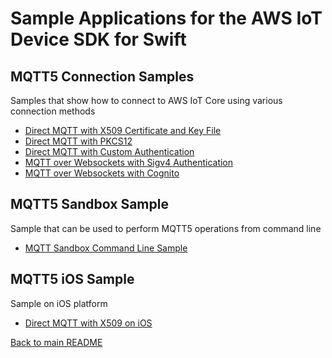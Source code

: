 # Sample Applications for the AWS IoT Device SDK for Swift
## MQTT5 Connection Samples
Samples that show how to connect to AWS IoT Core using various connection methods
* [Direct MQTT with X509 Certificate and Key File](./Mqtt5ConnectionSamples/CertAndKeyFileConnect/README.md)
* [Direct MQTT with PKCS12](./Mqtt5ConnectionSamples/Pkcs12Connect/README.md)
* [Direct MQTT with Custom Authentication](./Mqtt5ConnectionSamples/CustomAuthConnect/README.md)
* [MQTT over Websockets with Sigv4 Authentication](./Mqtt5ConnectionSamples/Sigv4WebsocketConnect/README.md)
* [MQTT over Websockets with Cognito](./Mqtt5ConnectionSamples/CognitoWebsocketConnect/README.md)

## MQTT5 Sandbox Sample
Sample that can be used to perform MQTT5 operations from command line
* [MQTT Sandbox Command Line Sample](./Mqtt5Sample/README.md)

## MQTT5 iOS Sample
Sample on iOS platform
* [Direct MQTT with X509 on iOS](./iOS/X509Connect/README.md)

[Back to main README](../README.md)
